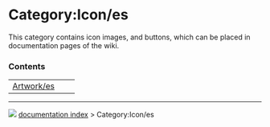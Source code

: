 # Category:Icon/es
This category contains icon images, and buttons, which can be placed in documentation pages of the wiki.

### Contents

|     |     |     |
| --- | --- | --- |
| [Artwork/es](wiki/Artwork/es.md) |



---
![](images/Right_arrow.png) [documentation index](../README.md) > Category:Icon/es
